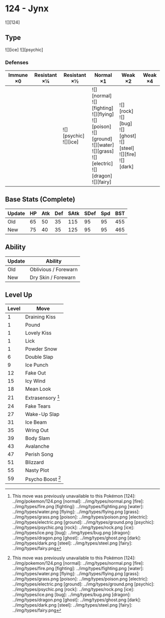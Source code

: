 # 124 - Jynx
![][124]

## Type

![][ice]  ![][psychic]

### Defenses

Immune ×0 | Resistant ×¼ | Resistant ×½                  | Normal ×1                                                                                                                                                        | Weak ×2                                                                              | Weak ×4 | 
---       | ---          | ---                           | ---                                                                                                                                                              | ---                                                                                  | ---     | 
          |              | ![][psychic]<br> ![][ice]<br> | ![][normal]<br> ![][fighting]<br> ![][flying]<br> ![][poison]<br> ![][ground]<br> ![][water]<br> ![][grass]<br> ![][electric]<br> ![][dragon]<br> ![][fairy]<br> | ![][rock]<br> ![][bug]<br> ![][ghost]<br> ![][steel]<br> ![][fire]<br> ![][dark]<br> |         | 

## Base Stats (Complete)

Update | HP  | Atk | Def | SAtk | SDef | Spd | BST | 
---    | --- | --- | --- | ---  | ---  | --- | --- | 
Old    | 65  | 50  | 35  | 115  | 95   | 95  | 455 | 
New    | 75  | 40  | 35  | 125  | 95   | 95  | 465 | 

## Ability

Update | Ability              | 
---    | ---                  | 
Old    | Oblivious / Forewarn | 
New    | Dry Skin / Forewarn  | 

## Level Up

Level | Move              | 
---   | ---               | 
1     | Draining Kiss     | 
1     | Pound             | 
1     | Lovely Kiss       | 
1     | Lick              | 
1     | Powder Snow       | 
6     | Double Slap       | 
9     | Ice Punch         | 
12    | Fake Out          | 
15    | Icy Wind          | 
18    | Mean Look         | 
21    | Extrasensory [^1] | 
24    | Fake Tears        | 
27    | Wake-Up Slap      | 
31    | Ice Beam          | 
35    | Wring Out         | 
39    | Body Slam         | 
43    | Avalanche         | 
47    | Perish Song       | 
51    | Blizzard          | 
55    | Nasty Plot        | 
59    | Psycho Boost [^1] | 

[^1]: This move was previously unavailable to this Pokémon
[124]: ../img/pokemon/124.png
[normal]: ../img/types/normal.png
[fire]: ../img/types/fire.png
[fighting]: ../img/types/fighting.png
[water]: ../img/types/water.png
[flying]: ../img/types/flying.png
[grass]: ../img/types/grass.png
[poison]: ../img/types/poison.png
[electric]: ../img/types/electric.png
[ground]: ../img/types/ground.png
[psychic]: ../img/types/psychic.png
[rock]: ../img/types/rock.png
[ice]: ../img/types/ice.png
[bug]: ../img/types/bug.png
[dragon]: ../img/types/dragon.png
[ghost]: ../img/types/ghost.png
[dark]: ../img/types/dark.png
[steel]: ../img/types/steel.png
[fairy]: ../img/types/fairy.png
